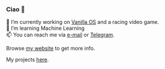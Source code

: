 ### Ciao 👋
🔭 I’m currently working on [Vanilla OS](https://vanillaos.org/) and a racing video game.\
🌱 I’m learning Machine Learning\
📫 You can reach me via [e-mail](mailto:send@mirko.pm) or [Telegram](https://t.me/brombinmirko).

Browse [my website](https://mirko.pm) to get more info.

My projects [here](https://github.com/mirkobrombin?tab=repositories).
